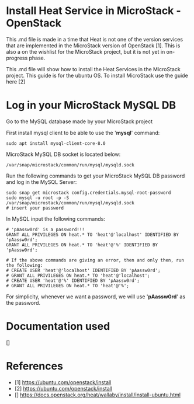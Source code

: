 # Install Heat Service in MicroStack - OpenStack

This .md file is made in a time that Heat is not one of the version services that are implemented in the MicroStack version of OpenStack [1]. This is also a on the wishlist for the MicroStack project, but it is not yet in on-progress phase.

This .md file will show how to install the Heat Services in the MicroStack project. This guide is for the ubuntu OS. To install MicroStack use the guide here [2]

# Log in your MicroStack MySQL DB 
Go to the MySQL database made by your MicroStack project

First install mysql client to be able to use the '**mysql**' command:
```
sudo apt install mysql-client-core-8.0
```
MicroStack MySQL DB socket is located below:
```
/var/snap/microstack/common/run/mysql/mysqld.sock
```
Run the following commands to get your MicroStack MySQL DB password and log in the MySQL Server:
```
sudo snap get microstack config.credentials.mysql-root-password
sudo mysql -u root -p -S /var/snap/microstack/common/run/mysql/mysqld.sock
# insert your password
```
In MySQL input the following commands:
```
# 'pAassw0rd' is a password!!!
GRANT ALL PRIVILEGES ON heat.* TO 'heat'@'localhost' IDENTIFIED BY 'pAassw0rd';
GRANT ALL PRIVILEGES ON heat.* TO 'heat'@'%' IDENTIFIED BY 'pAassw0rd';

# If the above commands are giving an error, then and only then, run the following:
# CREATE USER 'heat'@'localhost' IDENTIFIED BY 'pAassw0rd';
# GRANT ALL PRIVILEGES ON heat.* TO 'heat'@'localhost';
# CREATE USER 'heat'@'%' IDENTIFIED BY 'pAassw0rd';
# GRANT ALL PRIVILEGES ON heat.* TO 'heat'@'%';
```
For simplicity, whenever we want a password, we will use '**pAassw0rd**' as the password.


# Documentation used
[]

# References

- [1] https://ubuntu.com/openstack/install
- [2] https://ubuntu.com/openstack/install
- [] https://docs.openstack.org/heat/wallaby/install/install-ubuntu.html
